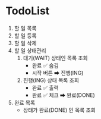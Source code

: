 # TodoList
1. 할 일 목록
2. 할 일 등록
3. 할 일 삭제
4. 할 일 상태관리
    1) 대기(WAIT) 상태인 목록 조회
        * 완료 ✅ 숨김
        * 시작 버튼 ➡ 진행(ING)
    2) 진행(ING) 상태 목록 조회
        * 완료 ✅ 출력
        * 완료 ✅ 체크 ➡ 완료(DONE)
5. 완료 목록
    * 상태가 완료(DONE) 인 목록 조회